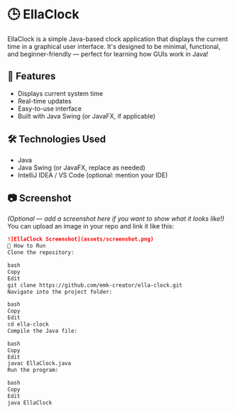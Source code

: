 # 🕒 EllaClock

EllaClock is a simple Java-based clock application that displays the current time in a graphical user interface. It's designed to be minimal, functional, and beginner-friendly — perfect for learning how GUIs work in Java!

## 🚀 Features

- Displays current system time
- Real-time updates
- Easy-to-use interface
- Built with Java Swing (or JavaFX, if applicable)

## 🛠️ Technologies Used

- Java
- Java Swing (or JavaFX, replace as needed)
- IntelliJ IDEA / VS Code (optional: mention your IDE)

## 📷 Screenshot

*(Optional — add a screenshot here if you want to show what it looks like!)*  
You can upload an image in your repo and link it like this:

```markdown
![EllaClock Screenshot](assets/screenshot.png)
📁 How to Run
Clone the repository:

bash
Copy
Edit
git clone https://github.com/emk-creator/ella-clock.git
Navigate into the project folder:

bash
Copy
Edit
cd ella-clock
Compile the Java file:

bash
Copy
Edit
javac EllaClock.java
Run the program:

bash
Copy
Edit
java EllaClock
